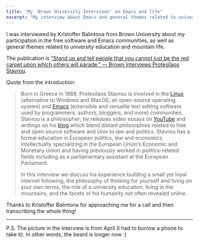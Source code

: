 ```yaml
---
title: "My 'Brown University Interviews' on Emacs and life"
excerpt: "My interview about Emacs and general themes related to university education and mountain life."
---
```


I was interviewed by Kristoffer Balintona from Brown University about my
participation in the free software and Emacs communities, as well as
general themes related to university education and mountain life.

The publication is [“Stand up and tell people that you cannot just be
the red carpet upon which others will parade.” — Brown Interviews
Protesilaos
Stavrou](https://browninterviews.org/stand-up-and-tell-people-that-you-cannot-just-be-the-red-carpet-upon-which-others-will-parade-brown-interviews-protesilaos-stavrou/).

Quote from the introduction:

> Born in Greece in 1988, Protesilaos Stavrou is involved in the
> [Linux](https://opensource.com/resources/linux) (alternative to
> Windows and MacOS; an open-source operating system) and
> [Emacs](https://opensource.com/resources/what-emacs) (extensible and
> versatile text editing software used by programmers, authors,
> bloggers, and more) communities. Stavrou is a philosopher; he releases
> video essays on
> [YouTube](https://www.youtube.com/c/ProtesilaosStavrou/videos) and
> writings on his [blog](https://protesilaos.com/) which blend distant
> philosophies related to free and open source software and Unix to law
> and politics. Stavrou has a formal education in European politics, law
> and economics, intellectually specializing in the European Union’s
> Economic and Monetary Union and having previously worked in
> politics-related fields including as a parliamentary assistant at the
> European Parliament.
> 
> In this interview we discuss his experience building a small yet loyal
> internet following, the philosophy of thinking for yourself and living
> on your own terms, the role of a university education, living in the
> mountains, and the facets of his humanity not often revealed online.

Thanks to Kristoffer Balintona for approaching me for a call and then
transcribing the whole thing!

* * *

P.S. The picture in the interview is from April (I had to borrow a phone
to take it).  In other words, the beard is longer now :)

<!-- The following is just a backup in case Brown Interviews ever disappears. -->

<!-- Kristoffer Balintona: Let’s talk about your YouTube channel. Why did you
 !-- decide to make one?
 !-- 
 !-- Protesilaos Stavrou: I actually wanted to practice my English. I know it
 !-- seems odd since my content is not at all related to that, but I used to
 !-- live in Brussels, the capital of Belgium. When I came back to Cyprus a
 !-- few years ago, all I could speak was Greek. I wasn’t practicing English
 !-- nor French at all. So my first motivation to produce YouTube videos was
 !-- simply to practice my English. It was mostly me just recording my voice,
 !-- I didn’t care about reaching out to a specific audience and didn’t have
 !-- a predetermined plan. It was only afterwards that I discovered free
 !-- software on Linux as well as Emacs which gave me something more concrete
 !-- and a niche to focus on. From there, my channel grew organically. 
 !-- 
 !-- Unlike other YouTubers, your channel seems unconcerned with growing its
 !-- following. Is that accurate?
 !-- 
 !-- You’re right, I don’t really care about the channel per se. For me, the
 !-- channel itself, whether it grows, whether it makes money, or whether it
 !-- becomes popular, is not really of interest. In my opinion, if you put
 !-- something like that as your number-one goal, then, whatever you do, you
 !-- will instrumentalize that motive in order to pursue that end. If you
 !-- have to conform with expectations then you will become the embodiment of
 !-- those expectations and you will no longer be yourself. Instead, you will
 !-- become someone that conforms with those expectations which will
 !-- inevitably dilute what you have to say. Whereas, if you are true to
 !-- yourself, you don’t need to do that. It will be sustainable; you can do
 !-- it forever.
 !-- 
 !-- I think you should put yourself first and then the audience will follow.
 !-- Even if there is no audience, what matters is whether you can be
 !-- yourself and get the most out of what you are doing. For me that is, at
 !-- the end of the day, an intellectual activity that broadens my mind and
 !-- satisfies an innate curiosity.
 !-- 
 !-- Then what are your goals for the channel, if you have any at all?
 !-- 
 !-- I don’t want others to follow my channel or to follow me in particular,
 !-- in the sense of tracking the minutiae of my life. I want others to focus
 !-- more on the principles I talk about. I see the world under political,
 !-- social, and human terms, which is not the case for most of those in the
 !-- Linux and Emacs communities. Reality does not consist of each person
 !-- living in their own bubble; there are systemic magnitudes and structural
 !-- issues. Regardless of the topic, I want it to be useful to others by
 !-- speaking in a way that can be applied generally to everyday life. For
 !-- me, the only long-term objective for the channel is to keep growing
 !-- organically and for it to continue being a place where I post my
 !-- thoughts in the way I do now. So as long as I get to do my thing, this
 !-- will remain a hobby rather than a job. I don’t see it as something that
 !-- has to pay dividends.
 !-- 
 !-- What has been the most pleasant lesson you’ve learned from posting
 !-- YouTube videos and blogging?
 !-- 
 !-- What surprised me the most was that there exists a whole social and
 !-- human element to the free and open source software communities. I
 !-- receive emails [from those who have seen my videos] practically every
 !-- day now where I discuss topics pertaining to technology but also life in
 !-- general. I became impressed by the vibrant communities I found that
 !-- exist around these tools. 
 !-- 
 !-- I learned that they are not just tools; they are also what keeps us
 !-- together and I am very happy to be part of this community. These
 !-- software are developed by a distributed network of volunteers willing to
 !-- disseminate knowledge that has been processed or considered thoroughly,
 !-- which is incredibly inspiring. When you are in this kind of community,
 !-- you really want to put the best version of yourself out there and be
 !-- useful to others.
 !-- 
 !-- What life lessons did you learn from your university experience?
 !-- 
 !-- I studied European politics, law, and economics, which is an
 !-- interdisciplinary study. My focus was on European Integration: how the
 !-- EU (European Union) has gone from a small coalition of states centered
 !-- around a specific set of interests into today’s federal system of sorts.
 !-- I’m not interested in politics in the narrow sense of party politics or
 !-- in the sense of what person X says about situation A. I am mostly
 !-- interested in the bigger picture, which includes not just the political
 !-- process — party politics — but also economic implications with social
 !-- and cultural dimensions. There is always a broader narrative, something
 !-- that we can extract and generalize independent of the specifics of the
 !-- case.
 !-- 
 !-- Even though I attended university, I came from a working class
 !-- background. I didn’t necessarily have the prospects to succeed. Going
 !-- into university was actually a luxury for people in my income
 !-- distribution. I had to work full time. I didn’t have the university life
 !-- of going into campus, going to classes, and then having free time. For
 !-- me to attend university and have to study and work full time wasn’t
 !-- easy. I was not particularly talented either.
 !-- 
 !-- Nevertheless, I actually learned more than what was expected because I
 !-- didn’t miss any classes. When we would have homework, the professor
 !-- would give us three or four chapters from a book to study, but I would
 !-- read the entire book because I wanted to learn. It wasn’t about the
 !-- homework itself or the degree; it was about learning the content. Even
 !-- over the weekends, I would study if I wasn’t preoccupied with my job.
 !-- 
 !-- As someone who provides a comprehensive and free resource for
 !-- autodidacts, what role do you think formal schooling plays in education?
 !-- 
 !-- The university itself cannot teach you anything. You have to teach
 !-- yourself. Of course, it offers you a platform to learn. It offers you
 !-- everything that you need access to: libraries, one-on-one meetings with
 !-- professionals who are experts in their field, like-minded peers.
 !-- However, at the end of the day, they cannot do the work for you. You are
 !-- the one who has to read the books, study on your own, and think things
 !-- through. It’s about learning for your own betterment.
 !-- 
 !-- And, of course, when it comes to making sense of the world, when it’s no
 !-- longer about assignments, that broadened horizon really helps you see
 !-- the bigger picture. University is its own little bubble where you are
 !-- safe if you follow the rules and get good grades. You will learn a lot,
 !-- of course, but when it comes to the outside world, the world beyond the
 !-- confines of the university, you really need to learn to think for
 !-- yourself, not just whatever box you were placed in at school,
 !-- university, et cetera.
 !-- 
 !-- I am aware that you moved to a remote area in the mountains. What
 !-- prompted that decision? Is that related to your belief that we should
 !-- always think for ourselves?
 !-- 
 !-- Yes. I grew up in a small city in Greece and lived most of my life in
 !-- urban areas. I currently live in mountains located in Cyprus, which is
 !-- an island in the eastern part of the Mediterranean Sea. I saw this as an
 !-- experiment: I thought I would take the risk and see what happens. Going
 !-- back is always an option if I change my mind or get bored and is really
 !-- the worst case. The reason for this decision was that I wanted a change
 !-- of pace. I wanted someplace that would be literally and metaphorically
 !-- far away from the urban “EU bubble” that I felt I was in when living in
 !-- Brussels.
 !-- 
 !-- I didn’t always have this mindset. My mindset used to be: “Let’s focus
 !-- on the task that I have to do. Let’s just conform with the rules of the
 !-- game. Let’s just do what we are told to do and see how it goes from
 !-- there.” The point is that I thought I was happy. I had fun and work to
 !-- do — and enjoyed those moments — but I started to feel that I was not
 !-- moving at the pace where I felt I was 100% committed to what I was
 !-- doing. I was thinking that I wanted to move in a different direction. I
 !-- wanted to go one way, but life was taking me another way. My lifestyle
 !-- needed to change. At the time, I was feeling this tension, but I
 !-- couldn’t specify it. So, I wanted to take a step back and see how things
 !-- stand and reassess them by listening to my mind. I wanted to withdraw,
 !-- take things in, think things through, and then commit again.
 !-- 
 !-- I think I was really asking myself this: “What are your priorities? Do
 !-- you want to put your own wellness first or what is best for your
 !-- employer first?” For me, I wanted to prioritize my wellness. If I am
 !-- well, if I am fine with myself, if I am focused on what I’m doing, then,
 !-- of course, I can also perform in my work. On the other hand, if I must
 !-- follow someone else’s schedule or lifestyle, there will be friction
 !-- which causes me to not feel 100% comfortable. I won’t be 100% committed
 !-- to the cause. Thus, I wanted to take control and see whether I can turn
 !-- things around. 
 !-- 
 !-- It may have been drastic, but it was effective. It has helped me a lot
 !-- to escape from the fast pace of city life.
 !-- 
 !-- Would you say that your Linux and Emacs journey is a manifestation of
 !-- those values?
 !-- 
 !-- Yes, but I would say that those are epiphenomena, the things that
 !-- happened afterwards. What preceded them was this exact change in
 !-- mentality. This shift in mindset into a gradually more deliberate
 !-- lifestyle, a lifestyle where I control more of the factors that affect
 !-- my life. So that was the general principle; to be in control of as many
 !-- factors as possible. Of course, I cannot control everything, but to at
 !-- least be in charge of whatever I can. This inspired me to search for
 !-- alternatives for the software I used to use. And, of course, part of
 !-- that process was the discovery of Linux and all the other free software
 !-- tools in the free software space, including Emacs.
 !-- 
 !-- What have you learned specifically from living in the mountains?
 !-- 
 !-- Since coming here, I’ve learned a lot from a new freedom to think and
 !-- commit to work without any distractions. For example, every morning I go
 !-- hiking for an hour or so. Ten kilometers (6.21 miles) is now a regular
 !-- walk for me. I think this basic level of fitness can really help your
 !-- intellectual pursuits. For example, I wake up in the morning and have
 !-- lots of energy because I am in this regular cycle of good fitness and
 !-- diet. This gives me the energy needed for the clarity of mind to pursue
 !-- other interests. In Ancient Greece it was said that “A healthy mind
 !-- exists within a healthy body.” I also hike for the opportunity to be
 !-- alone in the mountains with nature. I get the chance to withdraw from
 !-- all the noise, literally and metaphorically, and to freely think about
 !-- my projects and clarify my thoughts. 
 !-- 
 !-- But there is also simply the awesomeness of nature. When I stand on a
 !-- mountaintop and I see the various open horizons, mountain ranges,
 !-- landscapes, and forests, it really revitalizes me. It’s a special
 !-- experience that I never had in an urban setting.
 !-- 
 !-- Besides hiking, are there any other hobbies viewers might be surprised
 !-- to hear you have?
 !-- 
 !-- I used to be a football player, particularly a midfielder. The reason I
 !-- didn’t become a professional is because of an injury. Of course, I enjoy
 !-- sports in general. I like to exercise: hiking, running, calisthenics.
 !-- These are things which I have been doing since I was in my teens. I also
 !-- like to learn about herbs that I come across in the area. After a walk
 !-- or hike, I come home and search online for the indigenous ferns and read
 !-- about their properties and uses.
 !-- 
 !-- You’ve mentioned your dog. Does he ever accompany you on your
 !-- adventures?
 !-- 
 !-- Of course! I really like all animals. I do have a dog (cross-breed
 !-- between a German Shepherd Dog and an American Pitbull Terrier) named
 !-- Atlas, but I also like cats and all sorts of other animals. I have taken
 !-- care of dogs for several years, and I see my dogs as part of the family.
 !-- They aren’t just pets. They’re really your friends and can help in all
 !-- sorts of ways. They’re also my hiking partners — there’s always a dog by
 !-- my side when I go out into the mountains.
 !-- 
 !-- Finally, if you had to give your nineteen-year-old self advice, what
 !-- would it be?
 !-- 
 !-- In life, you should not always try to accommodate other people’s wants.
 !-- At some point you should draw a line and say, “Look, I understand your
 !-- circumstances, but you also have to take me into your own account and my
 !-- own subjectivity, personality, and specific way of operating.” I think
 !-- this is especially true for people who are, like me, quiet and don’t
 !-- speak much. I know this may sound weird because all my videos are
 !-- basically monologues, but I am the silent, introverted type. So for a
 !-- person like me, it’s even more difficult to stand up and say, “Hey, you
 !-- need to think of me as well.” Stand up and tell people that you cannot
 !-- just be the red carpet upon which others will parade.
 !-- 
 !-- *This interview has been edited for length and clarity. -->

